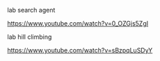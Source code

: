 lab search agent

https://www.youtube.com/watch?v=0_OZGjs5ZgI

lab hill climbing

https://www.youtube.com/watch?v=sBzpqLuSDyY

